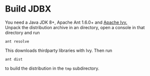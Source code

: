 # Build JDBX

You need a Java JDK 8+, Apache Ant 1.6.0+ and <a href="http://ant.apache.org/ivy/">Apache Ivy.</a><br/>
Unpack the distribution archive in an directory, open a console in
that directory and run

    ant resolve
    
This downloads thirdparty libraries with Ivy. Then run

    ant dist

to build the distribution in the <code>tmp</code> subdirectory.

